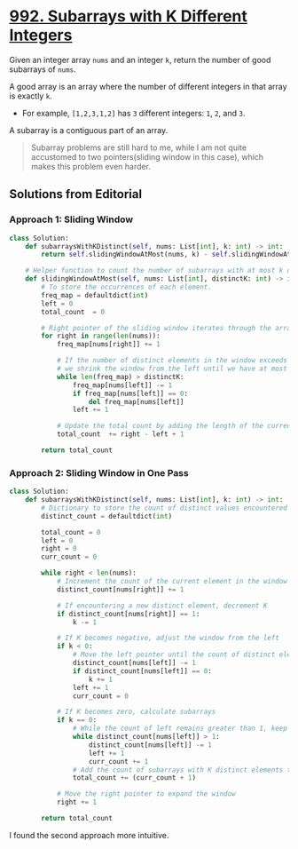 # [992. Subarrays with K Different Integers](https://leetcode.com/problems/subarrays-with-k-different-integers/?envType=daily-question&envId=2024-03-30)

Given an integer array `nums` and an integer `k`, return the number of good subarrays of `nums`.

A good array is an array where the number of different integers in that array is exactly `k`.

- For example, `[1,2,3,1,2]` has `3` different integers: `1`, `2`, and `3`.

A subarray is a contiguous part of an array.

> Subarray problems are still hard to me, while I am not quite accustomed to two pointers(sliding window in this case), which makes this problem even harder.
## Solutions from Editorial

### Approach 1: Sliding Window

```python
class Solution:
    def subarraysWithKDistinct(self, nums: List[int], k: int) -> int:
        return self.slidingWindowAtMost(nums, k) - self.slidingWindowAtMost(nums, k - 1)

    # Helper function to count the number of subarrays with at most k distinct elements.
    def slidingWindowAtMost(self, nums: List[int], distinctK: int) -> int:
        # To store the occurrences of each element.
        freq_map = defaultdict(int)
        left = 0
        total_count  = 0

        # Right pointer of the sliding window iterates through the array.
        for right in range(len(nums)):
            freq_map[nums[right]] += 1

            # If the number of distinct elements in the window exceeds k,
            # we shrink the window from the left until we have at most k distinct elements.
            while len(freq_map) > distinctK:
                freq_map[nums[left]] -= 1
                if freq_map[nums[left]] == 0:
                    del freq_map[nums[left]]
                left += 1

            # Update the total count by adding the length of the current subarray.
            total_count  += right - left + 1

        return total_count 
```


### Approach 2: Sliding Window in One Pass

```python
class Solution:
    def subarraysWithKDistinct(self, nums: List[int], k: int) -> int:
        # Dictionary to store the count of distinct values encountered
        distinct_count = defaultdict(int)

        total_count = 0
        left = 0
        right = 0
        curr_count = 0

        while right < len(nums):
            # Increment the count of the current element in the window
            distinct_count[nums[right]] += 1

            # If encountering a new distinct element, decrement K
            if distinct_count[nums[right]] == 1:
                k -= 1

            # If K becomes negative, adjust the window from the left
            if k < 0:
                # Move the left pointer until the count of distinct elements becomes valid again
                distinct_count[nums[left]] -= 1
                if distinct_count[nums[left]] == 0:
                    k += 1
                left += 1
                curr_count = 0

            # If K becomes zero, calculate subarrays
            if k == 0:
                # While the count of left remains greater than 1, keep shrinking the window from the left
                while distinct_count[nums[left]] > 1:
                    distinct_count[nums[left]] -= 1
                    left += 1
                    curr_count += 1
                # Add the count of subarrays with K distinct elements to the total count
                total_count += (curr_count + 1)

            # Move the right pointer to expand the window
            right += 1

        return total_count
```

I found the second approach more intuitive.